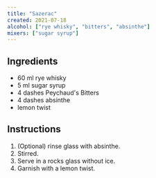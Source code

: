 ```yaml
---
title: "Sazerac"
created: 2021-07-18
alcohol: ["rye whisky", "bitters", "absinthe"]
mixers: ["sugar syrup"]
---
```


## Ingredients

- 60 ml rye whisky
- 5 ml sugar syrup
- 4 dashes Peychaud's Bitters
- 4 dashes absinthe
- lemon twist

## Instructions

1. (Optional) rinse glass with absinthe.
2. Stirred.
3. Serve in a rocks glass without ice.
4. Garnish with a lemon twist.
